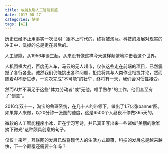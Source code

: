 ```yaml
---
title: 与朋友聊人工智能有感
date: 2017-08-27
categories: 随笔
tags: [AI]
---
```

历史已经不止用事实一次证明：跟不上时代的，终将被淘汰。科技的发展对现实的冲击中，洗掉的总是走在最后的。

人工智能，从1956年诞生起，从来没有像这样今天这样频繁地冲击着这个世界。

人机围棋大战，百度无人车，马云的无人超市，仅仅这些走在前端的项目，已然震撼了各行各业。诚然我们仍能挑出各种问题，拒绝将其与人类作业相提并论，然而随着AI不断进步，一次次完成"不可能"的壮举，终将有一天，我们会习惯性接受。

然而AI并不满足于这些"体力劳动者"或"无他，唯手熟尔"的工作，他们甚至有了"创意"。

2016年双十一，淘宝的鲁班系统，在几十人的带领下，做出了1.7亿张banner图。如果靠人来做，以20分钟一张图的速度，这是6500个人昼夜不停做365天的。

微软的人工智能程序小冰，正在学习写诗，并已真正写出来一些诸如"美丽的歌喉摘下微光"这种颇具创意的句子。

仅仅十来年，互联网的发展已然将现代人的生活方式颠覆，科技的发展总是越来越快，下一个颠覆还需要十年吗？
 
